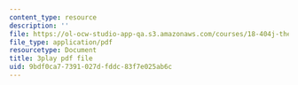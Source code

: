 ```yaml
---
content_type: resource
description: ''
file: https://ol-ocw-studio-app-qa.s3.amazonaws.com/courses/18-404j-theory-of-computation-fall-2020/9bdf0ca77391027dfddc83f7e025ab6c_oNsscmUwjMU.pdf
file_type: application/pdf
resourcetype: Document
title: 3play pdf file
uid: 9bdf0ca7-7391-027d-fddc-83f7e025ab6c
---
```


